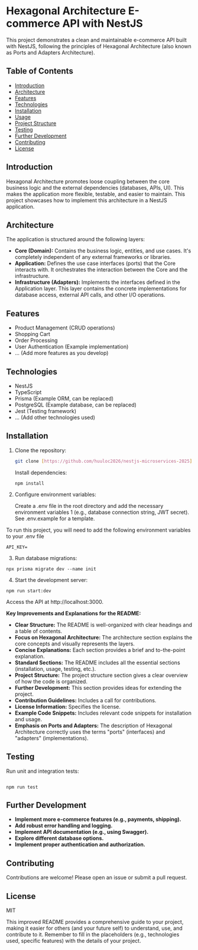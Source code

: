 # Hexagonal Architecture E-commerce API with NestJS

This project demonstrates a clean and maintainable e-commerce API built with NestJS, following the principles of Hexagonal Architecture (also known as Ports and Adapters Architecture).

## Table of Contents

- [Introduction](#introduction)
- [Architecture](#architecture)
- [Features](#features)
- [Technologies](#technologies)
- [Installation](#installation)
- [Usage](#usage)
- [Project Structure](#project-structure)
- [Testing](#testing)
- [Further Development](#further-development)
- [Contributing](#contributing)
- [License](#license)

## Introduction

Hexagonal Architecture promotes loose coupling between the core business logic and the external dependencies (databases, APIs, UI). This makes the application more flexible, testable, and easier to maintain. This project showcases how to implement this architecture in a NestJS application.

## Architecture

The application is structured around the following layers:

- **Core (Domain):** Contains the business logic, entities, and use cases. It's completely independent of any external frameworks or libraries.
- **Application:** Defines the use case interfaces (ports) that the Core interacts with. It orchestrates the interaction between the Core and the infrastructure.
- **Infrastructure (Adapters):** Implements the interfaces defined in the Application layer. This layer contains the concrete implementations for database access, external API calls, and other I/O operations.

## Features

- Product Management (CRUD operations)
- Shopping Cart
- Order Processing
- User Authentication (Example implementation)
- ... (Add more features as you develop)

## Technologies

- NestJS
- TypeScript
- Prisma (Example ORM, can be replaced)
- PostgreSQL (Example database, can be replaced)
- Jest (Testing framework)
- ... (Add other technologies used)

## Installation

1. Clone the repository:

   ```bash
   git clone [https://github.com/huuloc2026/nestjs-microservices-2025](https://github.com/huuloc2026/nestjs-microservices-2025)
   ```

   Install dependencies:

   ```
   npm install
   ```

2. Configure environment variables:

   Create a .env file in the root directory and add the necessary environment variables 1 (e.g., database connection string, JWT secret). See .env.example for a template.  

To run this project, you will need to add the following environment variables to your .env file

`API_KEY=`

3. Run database migrations:

```
npx prisma migrate dev --name init
```

4. Start the development server:

```
npm run start:dev
```

Access the API at http://localhost:3000.

**Key Improvements and Explanations for the README:**

- **Clear Structure:** The README is well-organized with clear headings and a table of contents.
- **Focus on Hexagonal Architecture:** The architecture section explains the core concepts and visually represents the layers.
- **Concise Explanations:** Each section provides a brief and to-the-point explanation.
- **Standard Sections:** The README includes all the essential sections (installation, usage, testing, etc.).
- **Project Structure:** The project structure section gives a clear overview of how the code is organized.
- **Further Development:** This section provides ideas for extending the project.
- **Contribution Guidelines:** Includes a call for contributions.
- **License Information:** Specifies the license.
- **Example Code Snippets:** Includes relevant code snippets for installation and usage.
- **Emphasis on Ports and Adapters:** The description of Hexagonal Architecture correctly uses the terms "ports" (interfaces) and "adapters" (implementations).

## Testing

Run unit and integration tests:

```

npm run test
```

## Further Development

- **Implement more e-commerce features (e.g., payments, shipping).**
- **Add robust error handling and logging.**
- **Implement API documentation (e.g., using Swagger).**
- **Explore different database options.**
- **Implement proper authentication and authorization.**

## Contributing

Contributions are welcome! Please open an issue or submit a pull request.

## License

MIT

This improved README provides a comprehensive guide to your project, making it easier for others (and your future self) to understand, use, and contribute to it. Remember to fill in the placeholders (e.g., technologies used, specific features) with the details of your project.
